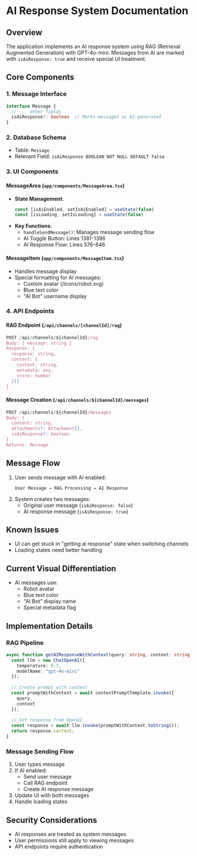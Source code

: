 # AI Response System Documentation

## Overview
The application implements an AI response system using RAG (Retrieval Augmented Generation) with GPT-4o-mini. Messages from AI are marked with `isAiResponse: true` and receive special UI treatment.

## Core Components

### 1. Message Interface
```typescript
interface Message {
  // ... other fields
  isAiResponse?: boolean  // Marks messages as AI-generated
}
```

### 2. Database Schema
- Table: `Message`
- Relevant Field: `isAiResponse BOOLEAN NOT NULL DEFAULT false`

### 3. UI Components

#### MessageArea (`app/components/MessageArea.tsx`)
- **State Management**:
  ```typescript
  const [isAiEnabled, setIsAiEnabled] = useState(false)
  const [isLoading, setIsLoading] = useState(false)
  ```
- **Key Functions**:
  - `handleSendMessage()`: Manages message sending flow
  - AI Toggle Button: Lines 1381-1396
  - AI Response Flow: Lines 576-646

#### MessageItem (`app/components/MessageItem.tsx`)
- Handles message display
- Special formatting for AI messages:
  - Custom avatar (/icons/robot.svg)
  - Blue text color
  - "AI Bot" username display

### 4. API Endpoints

#### RAG Endpoint (`/api/channels/[channelId]/rag`)
```typescript
POST /api/channels/${channelId}/rag
Body: { message: string }
Response: {
  response: string,
  context: {
    content: string,
    metadata: any,
    score: number
  }[]
}
```

#### Message Creation (`/api/channels/${channelId}/messages`)
```typescript
POST /api/channels/${channelId}/messages
Body: {
  content: string,
  attachments?: Attachment[],
  isAiResponse?: boolean
}
Returns: Message
```

## Message Flow
1. User sends message with AI enabled:
   ```
   User Message → RAG Processing → AI Response
   ```
2. System creates two messages:
   - Original user message (`isAiResponse: false`)
   - AI response message (`isAiResponse: true`)

## Known Issues
- UI can get stuck in "getting ai response" state when switching channels
- Loading states need better handling

## Current Visual Differentiation
- AI messages use:
  - Robot avatar
  - Blue text color
  - "AI Bot" display name
  - Special metadata flag

## Implementation Details

### RAG Pipeline
```typescript
async function getAIResponseWithContext(query: string, context: string): Promise<string> {
  const llm = new ChatOpenAI({
    temperature: 0.7,
    modelName: "gpt-4o-mini"
  });
  
  // Create prompt with context
  const promptWithContext = await contextPromptTemplate.invoke({
    query,
    context
  });
  
  // Get response from OpenAI
  const response = await llm.invoke(promptWithContext.toString());
  return response.content;
}
```

### Message Sending Flow
1. User types message
2. If AI enabled:
   - Send user message
   - Call RAG endpoint
   - Create AI response message
3. Update UI with both messages
4. Handle loading states

## Security Considerations
- AI responses are treated as system messages
- User permissions still apply to viewing messages
- API endpoints require authentication 
